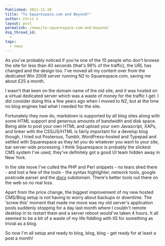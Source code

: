 ```yaml
---
Published: 2011-11-20
title: "To Squarespace.com and Beyond!"
author: Chris S
layout: post
permalink: /news/to-squarespace-com-and-beyond/
dsq_thread_id:
  - 
tags:
  - news
---
```

As you've probably noticed if you're one of the 10 people who don't browse the site for less than 40 seconds (that's 99% of the traffic), the URL has changed and the design too. I've moved all my content over from the dedicated Win 2008 server running N2 to Squarespace.com, saving me about £25 a month.

I wasn't that keen on the domain name of the old site, and it was hosted on a virtual dedicated server which was a waste of money for the traffic I get. I did consider doing this a few years ago when I moved to N2, but at the time no blog engines had what I needed for the site.

Fortunately they now do, markdown is supported by all blog sites along with some HTML support and generous amounts of bandwidth and disk space. Being able to post your own HTML and upload your own Javascript, XAPs, and tinker with the CSS/JS/HTML is fairly important for a develop blog though, I tried out Posterous, Tumblr, WordPress-hosted and Typepad and settled with Squarespace as they let you do whatever you want to your site, bar server-side processing. I think Squarespace is probably the slickest CMS system I've used, they've definitely got a good UI team hidden away in New York.

<!--more-->

In the site move I've culled the PHP and Perl snippets - no tears shed there - and lost a few of the tools - the syntax highlighter, network tools, google postcode parser and the [docy][1] subdomain. There's better tools out there on the web so no real loss.

Apart from the price change, the biggest improvement of my new hosted CMS/Blog setup is not having to worry about backups or downtime. The &#8216;screw this' moment that made me move was my old server's application pools suddenly stopping for a day last month where I couldn't remote desktop in to restart them and a server reboot would've taken 4 hours. It all seemed to be a bit of a waste of my life fiddling with IIS for something as trivial as a blog.

So now I'm all setup and ready to blog, blog, blog - get ready for at least a post a month!

 [1]: http://docy.codeplex.com